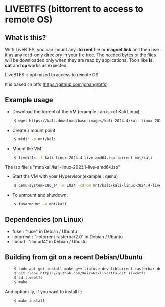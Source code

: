 # LIVEBTFS (bittorrent to access to remote OS)

## What is this?

With LiveBTFS, you can mount any **.torrent** file or **magnet link** and then use it as any read-only directory in your file tree. The needed bytes of the files will be downloaded only when they are read by applications. Tools like **ls**, **cat** and **cp** works as expected.

LiveBTFS is optimized to access to remote OS

It is based on btfs (https://github.com/johang/btfs)

## Example usage

  * Download the torrent of the VM (example : an iso of Kali Linux)
```bash
    $ wget https://kali.download/base-images/kali-2024.4/kali-linux-2024.4-live-amd64.iso.torrent
```

  * Create a mount point
```bash
    $ mkdir -p mnt/kali
```

  * Mount the VM
```bash
    $ livebtfs -f kali-linux-2024.4-live-amd64.iso.torrent mnt/kali
```

The iso file is "mnt/kali/kali-linux-2022.1-live-amd64.iso"

  * Start the VM with your Hypervisor (example : qemu)
```bash
    $ qemu-system-x86_64 -m 1024 -cdrom mnt/kali/kali-linux-2024.4-live-amd64.iso -enable-kvm -usb -device usb-tablet
```

  * To unmount and shutdown:
```bash
    $ fusermount -u mnt/kali
```

## Dependencies (on Linux)

* fuse : "fuse" in Debian / Ubuntu
* libtorrent : "libtorrent-rasterbar2.0" in Debian / Ubuntu
* libcurl : "libcurl4" in Debian / Ubuntu

## Building from git on a recent Debian/Ubuntu

```bash
    $ sudo apt-get install make g++ libfuse-dev libtorrent-rasterbar-dev libcurl4-openssl-dev gzip
    $ git clone https://github.com/Raizo62/livebtfs.git livebtfs
    $ cd livebtfs
    $ make
```

And optionally, if you want to install it:

```bash
    $ make install
```
